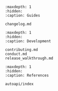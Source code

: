 ```{include} ../README.md
```

```{toctree}
:maxdepth: 1
:hidden:
:caption: Guides

changelog.md
```

```{toctree}
:maxdepth: 1
:hidden:
:caption: Development

contributing.md
conduct.md
release_walkthrough.md
```

```{toctree}
:maxdepth: 1
:hidden:
:caption: References

autoapi/index
```